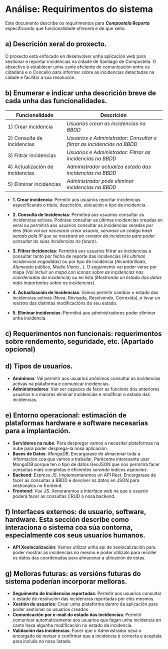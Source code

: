 # Análise: Requirimentos do sistema
Este documento describe os requirimentos para ***Compostela Reporta*** especificando que funcionalidade ofrecerá e de que xeito.

## a) Descrición xeral do proxecto.
O proxecto está enfocado en desenvolver unha aplicación web para xestionar e reportar incidencias na cidade de Santiago de Compostela. O obxectivo é establecer unha canle eficiente de comunicación entre os cidadáns e o Concello para informar sobre as incidencias detectadas na cidade e facilitar a súa resolución.

## b) Enumerar e indicar unha descrición breve de cada unha das funcionalidades. 
| Funcionalidade                       | Descrición                                                            |
|--------------------------------------|-----------------------------------------------------------------------|
| 1) Crear incidencia                  | *Usuarios crean as incidencias na BBDD*                               |
| 2) Consulta de incidencias           | *Usuarios e Administrador: Consultar e filtrar as incidencias na BBDD*|
| 3) Filtrar incidencias               | *Usuarios e Administrador: Filtrar as incidencias na BBDD*            |
| 4) Actualización de incidencias      | *Administrador actualiza estado das incidencias na BBDD*              | 
| 5) Eliminar incidencias              | *Administrador pode eliminar incidencias na BBDD*                     |

- **1. Crear incidencia**: Permitir aos usuarios reportar incidencias especificando o título, descrición, ubicación e tipo de incidencia.

- **2. Consulta de Incidencias**: 
Permitirá aos usuarios consultar as incidencias activas. Podráse consultar as últimas incidencias creadas en xeral ou permitirá aos usuarios consultar as incidencias xeradas por eles (*Non vai ser necesario crear usuario, xerarase un código hash xerado pola IP que se mostrará ao creador da incidencia para poder consultar as súas incidencias no futuro*).

- **3. Filtrar Incidencias**: 
Permitirá aos usuarios filtrar as incidencias a consultar tanto por fecha de reporte das incidencias (*As últimas incidencias engadidas*) ou por tipo de incidencia (*Alcantarillado, Alumeado público, Medio Viario...*). 
O seguimento vai poder verse por mapa (*Vai incluir un mapa con iconas sobre as incidencias nas coordenadas da incidencia*) ou en lista (*Mostrando un listado dos datos máis importantes sobre as incidencias*).

- **4. Actualización de Incidencias**: Vainos permitir cambiar o estado das incidencias activas (Nova, Revisada, Resolvendo, Correxida), e levar un rexistro das distintas modificacións do seu estado.

- **5. Eliminar incidencias**:
Permitirá aos administradores poder eliminar unha incidencia.

## c) Requerimentos non funcionais: requerimentos sobre rendemento, seguridade, etc. (Apartado opcional)

## d) Tipos de usuarios.
- **Anónimos**: Vai permitir aos usuarios anónimos consultar as incidencias activas na plataforma e comunicar incidencias.
- **Administradores**: Van ser capaces de facer as funcions dos anteriores usuarios e a maiores eliminar incidencias e modificar o estado das incidencias. 

## e) Entorno operacional: estimación de plataformas hardware e software necesarias para a implantación.
- **Servidores na nube**: Para despregar vamos a necesitar plataformas na nube para poder desprega-la nosa aplicación.
- **Bases de Datos**: *MongoDB*. Encargarase de almacenar toda a información coa que vamos a traballar. Paréceme interesante usar MongoDB porque ten o tipo de datos GeoJSON que nos permitirá facer consultas máis completas e eficientes *xerando índices espaciais*.
- **Backend**: *Express JS*. Implementaremos un API Rest. Encargarase de facer as consultas á BBDD e devolver os datos en JSON para xestionalos no frontend.
- **Frontend**:  *Vue JS*. Xeneraremos a interface web na que o usuario poderá facer as consultas CRUD á nosa backend. 

## f) Interfaces externos: de usuario, software, hardware. Esta sección describe como interaciona o sistema coa súa contorna, especialmente cos seus usuarios humanos.

- **API Xeolocalización**: Vamos utilizar unha api de xeolocalización para poder mostrar as incidencias no mesmo e poder utilizalo para recoller os datos das coordenadas para almacenar a ubicación de estas. 

## g) Melloras futuras: as versións futuras do sistema poderían incorporar melloras.
- **Seguimento de Incidencias reportadas**: Permitir aos usuarios consultar o estado de resolución das incidencias reportadas por eles mesmos.
- **Xestión de usuarios**: Crear unha plataforma dentro da aplicación para poder xestionar os usuarios creados
- **Comunicación por e-mail do estado das incidencias**: Permitir comunicar automáticamente aos usuarios que fagan unha incidencia en canto haxa algunha modificación no estado da incidencia.
- **Validación das incidencias**: Facer que o Administrador sexa o encargado de revisar e confirmar que a incidencia é correcta e aceptala para incluila no noso listado.

